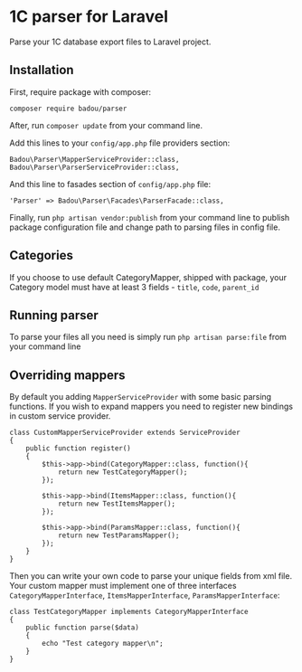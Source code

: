 # 1C parser for Laravel

Parse your 1C database export files to Laravel project.

## Installation

First, require package with composer:

    composer require badou/parser

After, run `composer update` from your command line.

Add this lines to your `config/app.php` file providers section:

    Badou\Parser\MapperServiceProvider::class,
    Badou\Parser\ParserServiceProvider::class,

And this line to fasades section of `config/app.php` file:

    'Parser' => Badou\Parser\Facades\ParserFacade::class,

Finally, run `php artisan vendor:publish` from your command line to publish package configuration file and change path to parsing files in config file.

## Categories

If you choose to use default CategoryMapper, shipped with package, your Category model must have at least 3 fields - `title`, `code`, `parent_id`

## Running parser

To parse your files all you need is simply run `php artisan parse:file` from your command line

## Overriding mappers

By default you adding `MapperServiceProvider` with some basic parsing functions. If you wish to expand mappers you need to register new bindings in custom service provider.

    class CustomMapperServiceProvider extends ServiceProvider
    {
        public function register()
        {
            $this->app->bind(CategoryMapper::class, function(){
                return new TestCategoryMapper();
            });

            $this->app->bind(ItemsMapper::class, function(){
                return new TestItemsMapper();
            });

            $this->app->bind(ParamsMapper::class, function(){
                return new TestParamsMapper();
            });
        }
    }

Then you can write your own code to parse your unique fields from xml file. Your custom mapper must implement one of three interfaces `CategoryMapperInterface`, `ItemsMapperInterface`, `ParamsMapperInterface`:

    class TestCategoryMapper implements CategoryMapperInterface
    {
        public function parse($data)
        {
            echo "Test category mapper\n";
        }
    }
